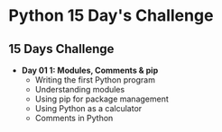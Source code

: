 # Python 15 Day's Challenge 

## 15 Days Challenge 

- **Day 01 1: Modules, Comments & pip**
  - Writing the first Python program
  - Understanding modules
  - Using pip for package management
  - Using Python as a calculator
  - Comments in Python
